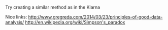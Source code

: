 Try creating a similar method as in the Klarna

Nice links:
http://www.gregreda.com/2014/03/23/principles-of-good-data-analysis/
http://en.wikipedia.org/wiki/Simpson's_paradox